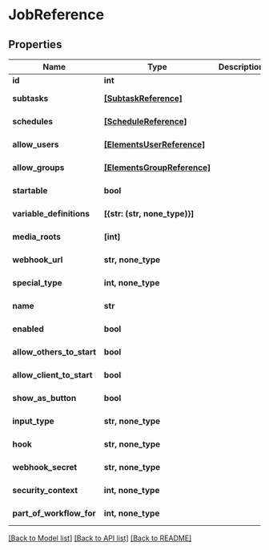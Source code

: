 # JobReference


## Properties

Name | Type | Description | Notes
------------ | ------------- | ------------- | -------------
**id** | **int** |  | 
**subtasks** | [**[SubtaskReference]**](SubtaskReference.md) |  | [optional] [readonly] 
**schedules** | [**[ScheduleReference]**](ScheduleReference.md) |  | [optional] [readonly] 
**allow_users** | [**[ElementsUserReference]**](ElementsUserReference.md) |  | [optional] [readonly] 
**allow_groups** | [**[ElementsGroupReference]**](ElementsGroupReference.md) |  | [optional] [readonly] 
**startable** | **bool** |  | [optional] [readonly] 
**variable_definitions** | **[{str: (str, none_type)}]** |  | [optional] [readonly] 
**media_roots** | **[int]** |  | [optional] [readonly] 
**webhook_url** | **str, none_type** |  | [optional] [readonly] 
**special_type** | **int, none_type** |  | [optional] [readonly] 
**name** | **str** |  | [optional] [readonly] 
**enabled** | **bool** |  | [optional] [readonly] 
**allow_others_to_start** | **bool** |  | [optional] [readonly] 
**allow_client_to_start** | **bool** |  | [optional] [readonly] 
**show_as_button** | **bool** |  | [optional] [readonly] 
**input_type** | **str, none_type** |  | [optional] [readonly] 
**hook** | **str, none_type** |  | [optional] [readonly] 
**webhook_secret** | **str, none_type** |  | [optional] [readonly] 
**security_context** | **int, none_type** |  | [optional] [readonly] 
**part_of_workflow_for** | **int, none_type** |  | [optional] [readonly] 

[[Back to Model list]](../README.md#models) [[Back to API list]](../README.md#api-endpoints) [[Back to README]](../README.md)


